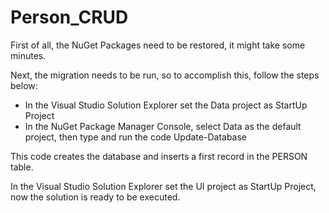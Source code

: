 # Person_CRUD

First of all, the NuGet Packages need to be restored, it might take some minutes.

Next, the migration needs to be run, so to accomplish this, follow the steps below:

  * In the Visual Studio Solution Explorer set the Data project as StartUp Project
  * In the NuGet Package Manager Console, select Data as the default project, then type and run the code Update-Database

This code creates the database and inserts a first record in the PERSON table.

In the Visual Studio Solution Explorer set the UI project as StartUp Project, now the solution is ready to be executed.
